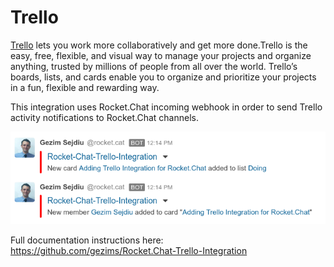 # Trello

[Trello](https://trello.com/) lets you work more collaboratively and get more done.Trello is the easy, free, flexible, and visual way to manage your projects and organize anything, trusted by millions of people from all over the world. Trello’s boards, lists, and cards enable you to organize and prioritize your projects in a fun, flexible and rewarding way.

This integration uses Rocket.Chat incoming webhook in order to send Trello activity notifications to Rocket.Chat channels.

![image](Trello-Integration.png)

Full documentation instructions here:<br>
https://github.com/gezims/Rocket.Chat-Trello-Integration
